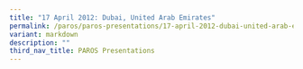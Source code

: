```yaml
---
title: "17 April 2012: Dubai, United Arab Emirates"
permalink: /paros/paros-presentations/17-april-2012-dubai-united-arab-emirates/
variant: markdown
description: ""
third_nav_title: PAROS Presentations
---
```

